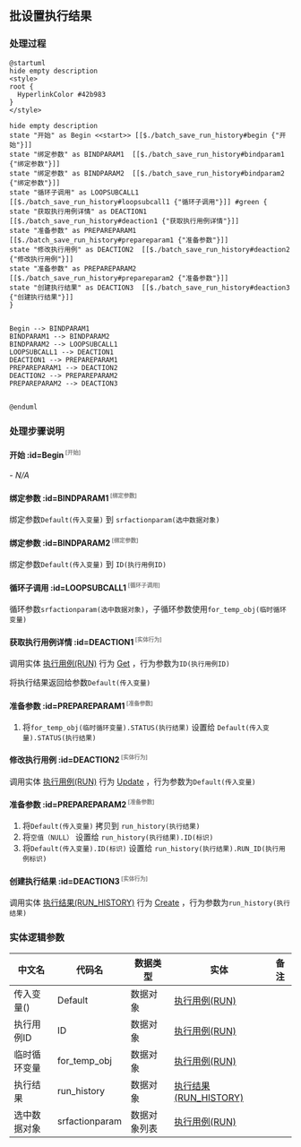## 批设置执行结果 <!-- {docsify-ignore-all} -->

   

### 处理过程

```plantuml
@startuml
hide empty description
<style>
root {
  HyperlinkColor #42b983
}
</style>

hide empty description
state "开始" as Begin <<start>> [[$./batch_save_run_history#begin {"开始"}]]
state "绑定参数" as BINDPARAM1  [[$./batch_save_run_history#bindparam1 {"绑定参数"}]]
state "绑定参数" as BINDPARAM2  [[$./batch_save_run_history#bindparam2 {"绑定参数"}]]
state "循环子调用" as LOOPSUBCALL1  [[$./batch_save_run_history#loopsubcall1 {"循环子调用"}]] #green {
state "获取执行用例详情" as DEACTION1  [[$./batch_save_run_history#deaction1 {"获取执行用例详情"}]]
state "准备参数" as PREPAREPARAM1  [[$./batch_save_run_history#prepareparam1 {"准备参数"}]]
state "修改执行用例" as DEACTION2  [[$./batch_save_run_history#deaction2 {"修改执行用例"}]]
state "准备参数" as PREPAREPARAM2  [[$./batch_save_run_history#prepareparam2 {"准备参数"}]]
state "创建执行结果" as DEACTION3  [[$./batch_save_run_history#deaction3 {"创建执行结果"}]]
}


Begin --> BINDPARAM1
BINDPARAM1 --> BINDPARAM2
BINDPARAM2 --> LOOPSUBCALL1
LOOPSUBCALL1 --> DEACTION1
DEACTION1 --> PREPAREPARAM1
PREPAREPARAM1 --> DEACTION2
DEACTION2 --> PREPAREPARAM2
PREPAREPARAM2 --> DEACTION3


@enduml
```


### 处理步骤说明

#### 开始 :id=Begin<sup class="footnote-symbol"> <font color=gray size=1>[开始]</font></sup>



*- N/A*
#### 绑定参数 :id=BINDPARAM1<sup class="footnote-symbol"> <font color=gray size=1>[绑定参数]</font></sup>



绑定参数`Default(传入变量)` 到 `srfactionparam(选中数据对象)`
#### 绑定参数 :id=BINDPARAM2<sup class="footnote-symbol"> <font color=gray size=1>[绑定参数]</font></sup>



绑定参数`Default(传入变量)` 到 `ID(执行用例ID)`
#### 循环子调用 :id=LOOPSUBCALL1<sup class="footnote-symbol"> <font color=gray size=1>[循环子调用]</font></sup>



循环参数`srfactionparam(选中数据对象)`，子循环参数使用`for_temp_obj(临时循环变量)`
#### 获取执行用例详情 :id=DEACTION1<sup class="footnote-symbol"> <font color=gray size=1>[实体行为]</font></sup>



调用实体 [执行用例(RUN)](module/TestMgmt/Run.md) 行为 [Get](module/TestMgmt/Run#行为) ，行为参数为`ID(执行用例ID)`

将执行结果返回给参数`Default(传入变量)`

#### 准备参数 :id=PREPAREPARAM1<sup class="footnote-symbol"> <font color=gray size=1>[准备参数]</font></sup>



1. 将`for_temp_obj(临时循环变量).STATUS(执行结果)` 设置给  `Default(传入变量).STATUS(执行结果)`

#### 修改执行用例 :id=DEACTION2<sup class="footnote-symbol"> <font color=gray size=1>[实体行为]</font></sup>



调用实体 [执行用例(RUN)](module/TestMgmt/Run.md) 行为 [Update](module/TestMgmt/Run#行为) ，行为参数为`Default(传入变量)`

#### 准备参数 :id=PREPAREPARAM2<sup class="footnote-symbol"> <font color=gray size=1>[准备参数]</font></sup>



1. 将`Default(传入变量)` 拷贝到  `run_history(执行结果)`
2. 将`空值（NULL）` 设置给  `run_history(执行结果).ID(标识)`
3. 将`Default(传入变量).ID(标识)` 设置给  `run_history(执行结果).RUN_ID(执行用例标识)`

#### 创建执行结果 :id=DEACTION3<sup class="footnote-symbol"> <font color=gray size=1>[实体行为]</font></sup>



调用实体 [执行结果(RUN_HISTORY)](module/TestMgmt/Run_history.md) 行为 [Create](module/TestMgmt/Run_history#行为) ，行为参数为`run_history(执行结果)`



### 实体逻辑参数

|    中文名   |    代码名    |  数据类型    |  实体   |备注 |
| --------| --------| -------- | -------- | --------   |
|传入变量(<i class="fa fa-check"/></i>)|Default|数据对象|[执行用例(RUN)](module/TestMgmt/Run.md)||
|执行用例ID|ID|数据对象|[执行用例(RUN)](module/TestMgmt/Run.md)||
|临时循环变量|for_temp_obj|数据对象|[执行用例(RUN)](module/TestMgmt/Run.md)||
|执行结果|run_history|数据对象|[执行结果(RUN_HISTORY)](module/TestMgmt/Run_history.md)||
|选中数据对象|srfactionparam|数据对象列表|[执行用例(RUN)](module/TestMgmt/Run.md)||
